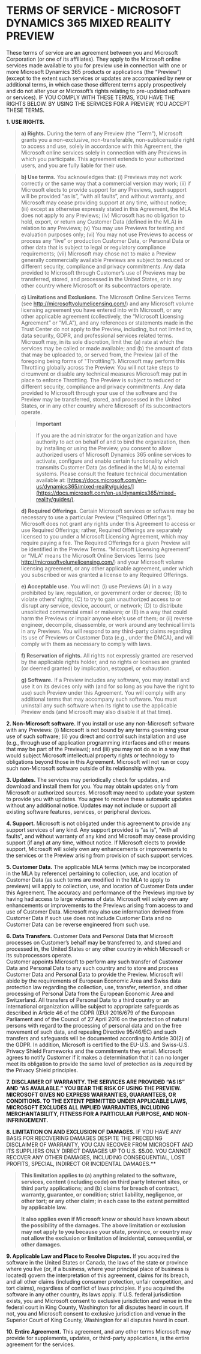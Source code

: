 # TERMS OF SERVICE - MICROSOFT DYNAMICS 365 MIXED REALITY PREVIEW

These terms of service are an agreement between you and Microsoft Corporation (or one of its affiliates). They apply to the 
Microsoft online services made available to you for preview use in connection with one or more Microsoft Dynamics 365 products 
or applications (the “Preview”) (except to the extent such services or updates are accompanied by new or additional terms, 
in which case those different terms apply prospectively and do not alter your or Microsoft’s rights relating to pre-updated 
software or services). IF YOU COMPLY WITH THESE TERMS, YOU HAVE THE RIGHTS BELOW. BY USING THE SERVICES FOR A PREVIEW, 
YOU ACCEPT THESE TERMS.

**1.	USE RIGHTS.**

>**a)	Rights.** During the term of any Preview (the “Term”), Microsoft grants you a non-exclusive, non-transferable, 
non-sublicensable right to access and use, solely in accordance with this Agreement, the Microsoft online services solely 
in connection with any Previews in which you participate. This agreement extends to your authorized users, and you are fully liable 
for their use.

>**b)	Use terms.** You acknowledges that: (i) Previews may not work correctly or the same way that a commercial version may work; (ii) 
if Microsoft elects to provide support for any Previews, such support will be provided “as is”, “with all faults”, and without 
warranty, and Microsoft may cease providing support at any time, without notice; (iii) except as otherwise expressly stated 
in this Agreement, the MLA does not apply to any Previews; (iv) Microsoft has no obligation to hold, export, or return any 
Customer Data (defined in the MLA) in relation to any Previews; (v) You may use Previews for testing and evaluation purposes 
only; (vi) You may not use Previews to access or process any “live” or production Customer Data, or Personal Data or other 
data that is subject to legal or regulatory compliance requirements; (vii) Microsoft may chose not to make a Preview generally 
commercially available Previews are subject to reduced or different security, compliance and privacy commitments. 
Any data provided to Microsoft through Customer’s use of Previews may be transferred, stored, and processed in the 
United States, or in any other country where Microsoft or its subcontractors operate.

>**c)	Limitations and Exclusions.** The Microsoft Online Services Terms (see http://microsoftvolumelicensing.com/) and any 
Microsoft volume licensing agreement you have entered into with Microsoft, or any other applicable agreement (collectively, 
the “Microsoft Licensing Agreement” or “MLA”), and any references or statements made in the Trust Center do not apply to the 
Preview, including, but not limited to, data security, GDPR, and professional services related terms. Microsoft may, in its 
sole discretion, limit the: (a) rate at which the services may be called or made available; and (b) the amount of data that may 
be uploaded to, or served from, the Preview (all of the foregoing being forms of "Throttling"). Microsoft may perform this 
Throttling globally across the Preview. You will not take steps to circumvent or disable any technical measures Microsoft may 
put in place to enforce Throttling. The Preview is subject to reduced or different security, compliance and privacy commitments. 
Any data provided to Microsoft through your use of the software and the Preview may be transferred, stored, and processed in the 
United States, or in any other country where Microsoft of its subcontractors operate. 

>>**Important**

>>If you are the administrator for the organization and have authority to act on behalf of and to bind the organization, then by 
installing or using the Preview, you consent to allow authorized users of Microsoft Dynamics 365 online services to activate, 
configure and enable certain functionality which transmits Customer Data (as defined in the MLA) to external systems. Please 
consult the feature technical documentation available at: [https://docs.microsoft.com/en-us/dynamics365/mixed-reality/guides/](https://docs.microsoft.com/en-us/dynamics365/mixed-reality/guides/).

>**d)	 Required Offerings.** Certain Microsoft services or software may be necessary to use a particular Preview (“Required Offerings”). 
Microsoft does not grant any rights under this Agreement to access or use Required Offerings; rather, Required Offerings are 
separately licensed to you under a Microsoft Licensing Agreement, which may require paying a fee. The Required Offerings for a 
given Preview will be identified in the Preview Terms. “Microsoft Licensing Agreement” or “MLA” means the Microsoft Online 
Services Terms (see http://microsoftvolumelicensing.com/) and your Microsoft volume licensing agreement, or any other applicable 
agreement, under which you subscribed or was granted a license to any Required Offerings.

>**e)	Acceptable use.** You will not: (i) use Previews (A) in a way prohibited by law, regulation, or government order or decree; (B) 
to violate others’ rights; (C) to try to gain unauthorized access to or disrupt any service, device, account, or network; (D) to 
distribute unsolicited commercial email or malware; or (E) in a way that could harm the Previews or impair anyone else’s use of 
them; or (ii) reverse engineer, decompile, disassemble, or work around any technical limits in any Previews. You will respond 
to any third-party claims regarding its use of Previews or Customer Data (e.g., under the DMCA), and will comply with them as 
necessary to comply with laws.

>**f)	Reservation of rights.** All rights not expressly granted are reserved by the applicable rights holder, and no rights or 
licenses are granted (or deemed granted) by implication, estoppel, or exhaustion.

>**g)	Software.** If a Preview includes any software, you may install and use it on its devices only with (and for so long as you have 
the right to use) such Preview under this Agreement. You will comply with any additional terms that may accompany such software. 
You must uninstall any such software when its right to use the applicable Preview ends (and Microsoft may also disable it at that time).

**2.	Non-Microsoft software.** If you install or use any non-Microsoft software with any Previews: (i) Microsoft is not bound by any 
terms governing your use of such software; (ii) you direct and control such installation and use (e.g., through use of application 
programming interfaces and other means that may be part of the Previews); and (iii) you may not do so in a way that would subject 
Microsoft intellectual property rights or technology to obligations beyond those in this Agreement. Microsoft will not run or 
copy such non-Microsoft software outside of its relationship with you.

**3.	Updates.** The services may periodically check for updates, and download and install them for you. You may obtain updates only 
from Microsoft or authorized sources. Microsoft may need to update your system to provide you with updates. You agree to receive
these automatic updates without any additional notice. Updates may not include or support all existing software features, services, 
or peripheral devices.

**4.	Support.** Microsoft is not obligated under this agreement to provide any support services of any kind. Any support provided 
is “as is”, “with all faults”, and without warranty of any kind and Microsoft may cease providing support (if any) at any time, without 
notice. If Microsoft elects to provide support, Microsoft will solely own any enhancements or improvements to the services or the 
Preview arising from provision of such support services.

**5.	Customer Data.** The applicable MLA terms (which may be incorporated in the MLA by reference) pertaining to collection, use, 
and location of Customer Data (as such terms are modified in the MLA to apply to previews) will apply to collection, use, and 
location of Customer Data under this Agreement.  The accuracy and performance of the Previews improve by having had access to large 
volumes of data. Microsoft will solely own any enhancements or improvements to the Previews arising from access to and use of 
Customer Data. Microsoft may also use information derived from Customer Data if such use does not include Customer Data and 
no Customer Data can be reverse engineered from such use.

**6.	Data Transfers.**  Customer Data and Personal Data that Microsoft processes on Customer’s behalf may be transferred to, and 
stored and processed in, the United States or any other country in which Microsoft or its subprocessors operate.  
Customer appoints Microsoft to perform any such transfer of Customer Data and Personal Data to any such country and to 
store and process Customer Data and Personal Data to provide the Preview.  Microsoft will abide by the requirements of 
European Economic Area and Swiss data protection law regarding the collection, use, transfer, retention, and other processing 
of Personal Data from the European Economic Area and Switzerland. All transfers of Personal Data to a third country or an 
international organization will be subject to appropriate safeguards as described in Article 46 of the GDPR ((EU) 2016/679 of 
the European Parliament and of the Council of 27 April 2016 on the protection of natural persons with regard to the processing 
of personal data and on the free movement of such data, and repealing Directive 95/46/EC) and such transfers and safeguards 
will be documented according to Article 30(2) of the GDPR. In addition, Microsoft is certified to the EU-U.S. and 
Swiss-U.S. Privacy Shield Frameworks and the commitments they entail. Microsoft agrees to notify Customer if it makes 
a determination that it can no longer meet its obligation to provide the same level of protection as is .required by the 
Privacy Shield principles.

**7.	DISCLAIMER OF WARRANTY. THE SERVICES ARE PROVIDED “AS IS” AND “AS AVAILABLE.” YOU BEAR THE RISK OF USING THE PREVIEW. 
MICROSOFT GIVES NO EXPRESS WARRANTIES, GUARANTEES, OR CONDITIONS. TO THE EXTENT PERMITTED UNDER APPLICABLE LAWS, MICROSOFT
EXCLUDES ALL IMPLIED WARRANTIES, INCLUDING MERCHANTABILITY, FITNESS FOR A PARTICULAR PURPOSE, AND NON-INFRINGEMENT.**

**8.	LIMITATION ON AND EXCLUSION OF DAMAGES.** IF YOU HAVE ANY BASIS FOR RECOVERING DAMAGES DESPITE THE PRECEDING DISCLAIMER OF WARRANTY, YOU CAN RECOVER FROM MICROSOFT AND ITS SUPPLIERS ONLY DIRECT DAMAGES UP TO U.S. $5.00. YOU CANNOT RECOVER ANY OTHER DAMAGES, 
INCLUDING CONSEQUENTIAL, LOST PROFITS, SPECIAL, INDIRECT OR INCIDENTAL DAMAGES.**

>**This limitation applies to (a) anything related to the software, services, content (including code) on third party Internet sites, 
or third party applications; and (b) claims for breach of contract, warranty, guarantee, or condition; strict liability, 
negligence, or other tort; or any other claim; in each case to the extent permitted by applicable law.**

>**It also applies even if Microsoft knew or should have known about the possibility of the damages. The above limitation or 
exclusion may not apply to you because your state, province, or country may not allow the exclusion or limitation 
of incidental, consequential, or other damages.**

**9.	Applicable Law and Place to Resolve Disputes.** If you acquired the software in the United States or Canada, the laws of the 
state or province where you live (or, if a business, where your principal place of business is located) govern the interpretation 
of this agreement, claims for its breach, and all other claims (including consumer protection, unfair competition, and tort claims), 
regardless of conflict of laws principles. If you acquired the software in any other country, its laws apply. If U.S. federal 
jurisdiction exists, you and Microsoft consent to exclusive jurisdiction and venue in the federal court in King County, 
Washington for all disputes heard in court. If not, you and Microsoft consent to exclusive jurisdiction and venue in the Superior 
Court of King County, Washington for all disputes heard in court.

**10.	Entire Agreement.** This agreement, and any other terms Microsoft may provide for supplements, updates, or third-party 
applications, is the entire agreement for the services.


